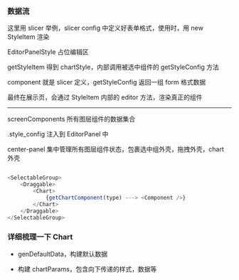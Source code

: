 ### 数据流

这里用 slicer 举例，slicer config 中定义好表单格式，使用时，用 new StyleItem 渲染

EditorPanelStyle 占位编辑区

getStyleItem 得到 chartStyle，内部调用被选中组件的 getStyleConfig 方法

component 就是 slicer 定义，getStyleConfig 返回一组 form 格式数据

最终在展示页，会通过 StyleItem 内部的 editor 方法，渲染真正的组件

---

screenComponents 所有图层组件的数据集合

.style_config 注入到 EditorPanel 中

center-panel 集中管理所有图层组件状态，包裹选中组外壳，拖拽外壳，chart 外壳

```js

<SelectableGroup>
    <Draggable>
        <Chart>
            {getChartComponent(type) ---> <Component />}
        </Chart>
    </Draggable>
</SelectableGroup>
```

### 详细梳理一下 Chart

- genDefaultData，构建默认数据

- 构建 chartParams，包含向下传递的样式，数据等
